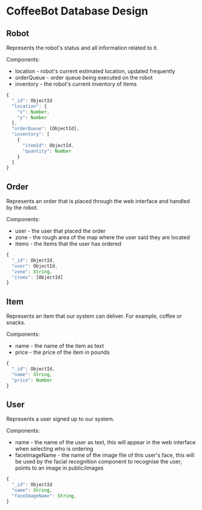 # CoffeeBot Database Design

## Robot
Represents the robot's status and all information related to it.

Components:
- location - robot's current estimated location, updated frequently
- orderQueue - order queue being executed on the robot
- inventory - the robot's current inventory of items

```javascript
{
  "_id": ObjectId
  "location": {
    "x": Number,
    "y": Number
  },
  "orderQueue": [ObjectId],
  "inventory": [
    {
      "itemId": ObjectId,
      "quantity": Number
    }
  ]
}
```

## Order
Represents an order that is placed through the web interface and handled by the robot.

Components:
- user - the user that placed the order
- zone - the rough area of the map where the user said they are located
- items - the items that the user has ordered

```javascript
{
  "_id": ObjectId,
  "user": ObjectId,
  "zone": String,
  "items": [ObjectId]
}
```

## Item
Represents an item that our system can deliver. For example, coffee or snacks.

Components:
- name - the name of the item as text
- price - the price of the item in pounds

```javascript
{
  "_id": ObjectId,
  "name": String,
  "price": Number
}
```

## User
Represents a user signed up to our system.

Components:
- name - the name of the user as text, this will appear in the web interface when selecting who is ordering
- faceImageName - the name of the image file of this user's face, this will be used by the facial recognition component to recognise the user, points to an image in public/images

```javascript
{
  "_id": ObjectId
  "name": String,
  "faceImageName": String,
}
```